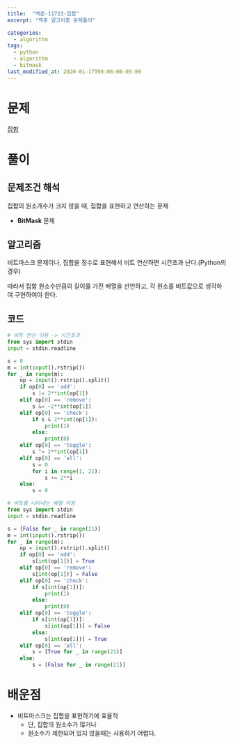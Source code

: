 ```yaml
---
title:  "백준-11723-집합"
excerpt: "백준 알고리즘 문제풀이"

categories:
  - algorithm
tags:
  - python
  - algorithm
  - bitmask
last_modified_at: 2020-01-17T08:06:00-05:00
---
```


# 문제

[집합](https://www.acmicpc.net/problem/11723)


# 풀이

## 문제조건 해석

집합의 원소개수가 크지 않을 때, 집합을 표현하고 연산하는 문제
- **BitMask** 문제

## 알고리즘

비트마스크 문제이나, 집합을 정수로 표현해서 비트 연산하면 시간초과 난다.(Python의 경우)

따라서 집합 원소수만큼의 길이를 가진 배열을 선언하고, 각 원소를 비트값으로 생각하여 구현하여야 한다.

## 코드

```python
# 비트 연산 이용 -> 시간초과
from sys import stdin
input = stdin.readline

s = 0
m = int(input().rstrip())
for _ in range(m):
    op = input().rstrip().split()
    if op[0] == 'add':
        s |= 2**int(op[1])
    elif op[0] == 'remove':
        s &= ~2**int(op[1])
    elif op[0] == 'check':
        if s & 2**int(op[1]):
            print(1)
        else:
            print(0)
    elif op[0] == 'toggle':
        s ^= 2**int(op[1])
    elif op[0] == 'all':
        s = 0
        for i in range(1, 21):
            s += 2**i
    else:
        s = 0
```

```python
# 비트를 나타내는 배열 이용
from sys import stdin
input = stdin.readline

s = [False for _ in range(21)]
m = int(input().rstrip())
for _ in range(m):
    op = input().rstrip().split()
    if op[0] == 'add':
        s[int(op[1])] = True
    elif op[0] == 'remove':
        s[int(op[1])] = False
    elif op[0] == 'check':
        if s[int(op[1])]:
            print(1)
        else:
            print(0)
    elif op[0] == 'toggle':
        if s[int(op[1])]:
            s[int(op[1])] = False
        else:
            s[int(op[1])] = True
    elif op[0] == 'all':
        s = [True for _ in range(21)]
    else:
        s = [False for _ in range(21)]
```
# 배운점

- 비트마스크는 집합을 표현하기에 효율적
  - 단, 집합의 원소수가 많거나
  - 원소수가 제한되어 있지 않을때는 사용하기 어렵다.